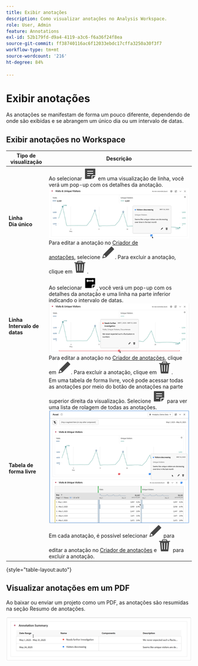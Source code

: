 ```yaml
---
title: Exibir anotações
description: Como visualizar anotações no Analysis Workspace.
role: User, Admin
feature: Annotations
exl-id: 52b179fd-d9a4-4119-a3c6-f6a36f24f8ea
source-git-commit: ff38740116ac6f12033ebdc17cffa3250a30f3f7
workflow-type: tm+mt
source-wordcount: '216'
ht-degree: 84%

---
```


# Exibir anotações

As anotações se manifestam de forma um pouco diferente, dependendo de onde são exibidas e se abrangem um único dia ou um intervalo de datas.

## Exibir anotações no Workspace

| Tipo de<br/>visualização | Descrição |
| --- | --- |
| **Linha &#x200B;**<br/>**Dia único** | Ao selecionar ![Criar anotação](/help/assets/icons/Annotate.svg) em uma visualização de linha, você verá um pop-up com os detalhes da anotação.<br/>![Anotação de dia único](assets/annotation-single-day.png)<br/>Para editar a anotação no [Criador de anotações](create-annotations.md#annotation-builder), selecione ![Editar](/help/assets/icons/Edit.svg). Para excluir a anotação, clique em ![Excluir](/help/assets/icons/Delete.svg). |
| **Linha &#x200B;**<br/>**Intervalo de datas** | Ao selecionar ![AnnotateRange](/help/assets/icons/AnnotateRange.svg), você verá um pop-up com os detalhes da anotação e uma linha na parte inferior indicando o intervalo de datas.<br/>![Intervalo de anotações](assets/annotation-range.png)Para editar a anotação no [Criador de anotações](create-annotations.md#annotation-builder), clique em ![Editar](/help/assets/icons/Edit.svg). Para excluir a anotação, clique em ![Excluir](/help/assets/icons/Delete.svg). |
| **Tabela de forma livre** | Em uma tabela de forma livre, você pode acessar todas as anotações por meio do botão de anotações na parte superior direita da visualização. Selecione ![Criar anotação](/help/assets/icons/Annotate.svg) para ver uma lista de rolagem de todas as anotações.<br/>![Tabela de anotações](assets/annotations-table.png)<br/>Em cada anotação, é possível selecionar ![Editar](/help/assets/icons/Edit.svg) para editar a anotação no [Criador de anotações](create-annotations.md#annotation-builder) e ![Excluir](/help/assets/icons/Delete.svg) para excluir a anotação. |

{style="table-layout:auto"}

## Visualizar anotações em um PDF

Ao baixar ou enviar um projeto como um PDF, as anotações são resumidas na seção Resumo de anotações.

![Visualização de um arquivo .pdf com destaque para as explicações sobre as anotações.](assets/annotations-pdf.png)


<!--
# View annotations

Annotations manifest slightly differently, depending on whether they span a single day or a date range.

## View annotations in Line charts or Tables

| Date | Appearance |
| --- | --- |
| **Single day** |   ![](assets/single-day.png)<p>When you hover over the annotation, you can see its details, you can edit it by selecting the pen icon, or you can delete it:<p> ![](assets/hover.png) |
| **Date range** |  The icon changes and when you hover over it, the date range appears.<p>![](assets/multi-day.png)<p>When you select it in the line chart, the annotation metadata appear, and you can edit or delete it:![](assets/multi-hover.png)<p>In a table, an icon appears on every date in the date range.<p>![](assets/multi-day-table.png)|
| **Overlapping annotations** | On days that have more than one annotation tied to them, the icon appears in a grey color.<p>![](assets/grey.png)<p>When you hover over the grey icon, all overlapping annotations appear:<p>![](assets/overlap.png) |

{style="table-layout:auto"}

## View annotations in a .pdf file

Since you cannot hover over icons in a .pdf file, this file (after export) provides notes of explanations at the bottom of a panel. Here is an example:

![](assets/ann-pdf.png)

## View annotations with non-trended data

Sometimes annotation are shown with non-trended data, but tied to a specific dimension. In that case, they appear only in a summary annotation in the bottom right corner. Here is an example:

![](assets/non-date.png)

The summary chart appears in all visualization types in the corner, not just in non-trended freeform tables and summary numbers. It also appears in visualizations like [!UICONTROL Donut], [!UICONTROL Flow],[!UICONTROL Fallout],[!UICONTROL Cohort], and so on.

![](assets/ann-summary.png)

-->